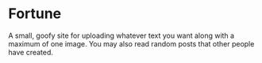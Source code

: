# Fortune
A small, goofy site for uploading whatever text you want along with a maximum of one image. You may also read random posts that other people have created.
